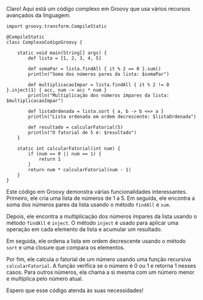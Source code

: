 Claro! Aqui está um código complexo em Groovy que usa vários recursos avançados da linguagem:

```
import groovy.transform.CompileStatic

@CompileStatic
class ComplexoCodigoGroovy {

    static void main(String[] args) {
        def lista = [1, 2, 3, 4, 5]
        
        def somaPar = lista.findAll { it % 2 == 0 }.sum()
        println("Soma dos números pares da lista: $somaPar")
        
        def multiplicacaoImpar = lista.findAll { it % 2 != 0 }.inject(1) { acc, num -> acc * num }
        println("Multiplicação dos números ímpares da lista: $multiplicacaoImpar")
        
        def listaOrdenada = lista.sort { a, b -> b <=> a }
        println("Lista ordenada em ordem decrescente: $listaOrdenada")
        
        def resultado = calcularFatorial(5)
        println("O fatorial de 5 é: $resultado")
    }
    
    static int calcularFatorial(int num) {
        if (num == 0 || num == 1) {
            return 1
        }
        return num * calcularFatorial(num - 1)
    }
}
```

Este código em Groovy demonstra várias funcionalidades interessantes. Primeiro, ele cria uma lista de números de 1 a 5. Em seguida, ele encontra a soma dos números pares da lista usando o método `findAll` e `sum`.

Depois, ele encontra a multiplicação dos números ímpares da lista usando o método `findAll` e `inject`. O método `inject` é usado para aplicar uma operação em cada elemento da lista e acumular um resultado.

Em seguida, ele ordena a lista em ordem decrescente usando o método `sort` e uma closure que compara os elementos.

Por fim, ele calcula o fatorial de um número usando uma função recursiva `calcularFatorial`. A função verifica se o número é 0 ou 1 e retorna 1 nesses casos. Para outros números, ela chama a si mesma com um número menor e multiplica pelo número atual.

Espero que esse código atenda às suas necessidades!